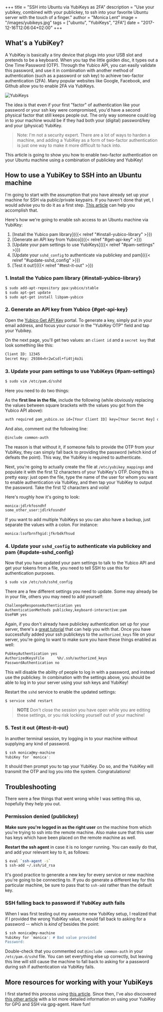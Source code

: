 +++
title = "SSH into Ubuntu via YubiKeys as 2FA"
description = "Use your yubikey, combined with your publickey, to ssh into your favorite Ubuntu server with the touch of a finger."
author = "Monica Lent"
image = "/images/yubikeys.jpg"
tags = ["ubuntu", "YubiKeys", "2FA"]
date = "2017-12-16T12:06:04+02:00"
+++

## What's a YubiKey?

A YubiKey is basically a tiny device that plugs into your USB slot and pretends
to be a keyboard. When you tap the little golden disc, it types out a
One Time Password (OTP). Through the Yubico API, you can easily validate this
password, and use it in combination with another method of authentication
(such as a password or ssh key) to achieve two-factor authentication (2FA).
Many popular websites like Google, Facebook, and Github allow you to enable
2FA via YubiKeys.

![YubiKeys](/blog/images/yubikeys.jpg "YubiKeys")

The idea is that even if your first "factor" of authentication like your
password or your ssh key were compromised, you'd have a second physical
factor that still keeps people out. The only way someone could log in to
your machine would be if they had both your (digital) password/key
and your (physical) YubiKey.

> Note: I'm not a security expert. There are a lot of ways to harden a machine,
> and adding a YubiKey as a form of two-factor authentication is just one
> way to make it more difficult to hack into.

This article is going to show you how to enable two-factor authentication
on your Ubuntu machine using a combination of publickey and YubiKey!

## How to use a YubiKey to SSH into an Ubuntu machine

I'm going to start with the assumption that you have already set up
your machine for SSH via public/private keypairs. If you haven't done that
yet, I would advise you to do it as a first step. [This article](https://www.digitalocean.com/community/tutorials/how-to-configure-ssh-key-based-authentication-on-a-linux-server) can help you accomplish that.

Here's how we're going to enable ssh access to an Ubuntu machine via YubiKey:

1. [Install the Yubico pam library]({{< relref "#install-yubico-library" >}})
2. [Generate an API key from Yubico]({{< relref "#get-api-key" >}})
3. [Update your pam settings to use YubiKeys]({{< relref "#pam-settings" >}})
4. [Update your `sshd_config` to authenticate via publickey and pam]({{< relref "#update-sshd_config" >}})
5. [Test it out!]({{< relref "#test-it-out" >}})

### 1. Install the Yubico pam library {#install-yubico-library}

```bash
$ sudo add-apt-repository ppa:yubico/stable
$ sudo apt-get update
$ sudo apt-get install libpam-yubico
```

### 2. Generate an API key from Yubico {#get-api-key}

Open the [Yubico Get API Key](https://upgrade.yubico.com/getapikey/) portal.
To generate a key, simply put in your email address, and focus your
cursor in the "YubiKey OTP" field and tap your Yubikey.

On the next page, you'll get two values: an `client id` and a `secret key`
that look something like this:

```bash
Client ID: 12345
Secret Key: 29384=hr2wCsdl+fi4tj4o3i
```

### 3. Update your pam settings to use YubiKeys {#pam-settings}

```bash
$ sudo vim /etc/pam.d/sshd
```

Here you need to do two things:

As the **first line in the file**, include the following (while obviously
replacing the values between square brackets with the values you got
from the Yubico API above):

```bash
auth required pam_yubico.so id=[Your Client ID] key=[Your Secret Key] debug authfile=/etc/yubikey_mappings mode=client
```

And also, comment out the following line:

```bash
@include common-auth
```

The reason is that without it, if someone fails to provide the OTP from
your YubiKey, they can simply fall back to providing the password (which
kind of defeats the point). This way, the YubiKey is required to authenticate.

Next, you're going to actually create the file at `/etc/yubikey_mappings`
and populate it with the first 12 characters of your YubiKey's OTP. Doing
this is pretty easy: just open the file, type the name of the user
for whom you want to enable authentication via YubiKey, and then
tap your YubiKey to output the password. Take the first 12 characters and
voila!

Here's roughly how it's going to look:

```bash
monica:jdlrkfosndhf
some_other_user:jdlrkfosndhf
```

If you want to add multiple YubiKeys so you can also have a backup,
just separate the values with a colon. For instance:

```bash
monica:lsofbrnfhgid:jfkrbdkfhsud
```

### 4. Update your `sshd_config` to authenticate via publickey and pam {#update-sshd_config}

Now that you have updated your pam settings to talk to the Yubico API
and get your tokens from a file, you need to tell SSH to use this for
authentication purposes.

```bash
$ sudo vim /etc/ssh/sshd_config
```

There are a few different settings you need to update. Some may already
be in your file, others you may need to add yourself:

```bash
ChallengeResponseAuthentication yes
AuthenticationMethods publickey,keyboard-interactive:pam
UsePAM yes
```

Again, if you don't already have publickey authentication set up for your server,
there's a [great
tutorial](https://www.digitalocean.com/community/tutorials/how-to-configure-ssh-key-based-authentication-on-a-linux-server)
that can help you with that. Once you have successfully added your ssh
publickeys to the `authorized_keys` file on your server, you're going to want
to make sure you have these things enabled as well:

```bash
PubkeyAuthentication yes
AuthorizedKeysFile      %h/.ssh/authorized_keys
PasswordAuthentication no
```

This will disable the ability of people to log in with a password, and instead
use the publickey. In combination with the settings above, you should
be able to log in to your server using your ssh keys and YubiKey!

Restart the `sshd` service to enable the updated settings:

```bash
$ service sshd restart
```

> **NOTE** Don't close the session you have open while you are editing
> these settings, or you risk locking yourself out of your machine!

### 5. Test it out {#test-it-out}

In another terminal session, try logging in to your machine without supplying
any kind of password.

```bash
$ ssh monica@my-machine
YubiKey for `monica': 
```

It should then prompt you to tap your YubiKey. Do so, and the YubiKey will
transmit the OTP and log you into the system. Congratulations!

## Troubleshooting

There were a few things that went wrong while I was setting this up, hopefully
they help you out.

### Permission denied (publickey)

**Make sure you're logged in as the right user** on the machine from which
you're trying to ssh into the remote machine. Also make sure that
this user has keys which have been placed on the remote machine as well.

**Restart the ssh agent** in case it is no longer running. You can easily do
that, and add your relevant key to it, as follows:

```bash
$ eval `ssh-agent -s`
$ ssh-add ~/.ssh/id_rsa
```

It's good practice to generate a new key for every service or new machine
you're going to be connecting to. If you do generate a different key for this
particular machine, be sure to pass that to `ssh-add` rather than the
default key.

### SSH falling back to password if YubiKey auth fails

When I was first testing out my awesome new YubiKey setup, I realized that
if I provided the wrong YubiKey value, it would fall back to asking
for a password -- which is _kind of_ besides the point:

```bash
$ ssh monica@my-machine
YubiKey for `monica': # Bad value provided
Password:
```

Double-check that you commented out `@include common-auth` in your
`/etc/pam.d/sshd` file. You can set everything else up correctly,
but leaving this line will still cause the machine to fall back to asking
for a password during ssh if authentication via YubiKey fails.

## More resources for working with your YubiKeys

I first started this process using [this
article](https://medium.com/@james_poole/yubikey-2fa-on-ubuntu-ssh-e09b4e91bfc8).
Since then, I've also discovered [this other article](https://github.com/drduh/YubiKey-Guide)
with a lot more detailed information on using your YubiKey for GPG and SSH via
gpg-agent. Have fun!
